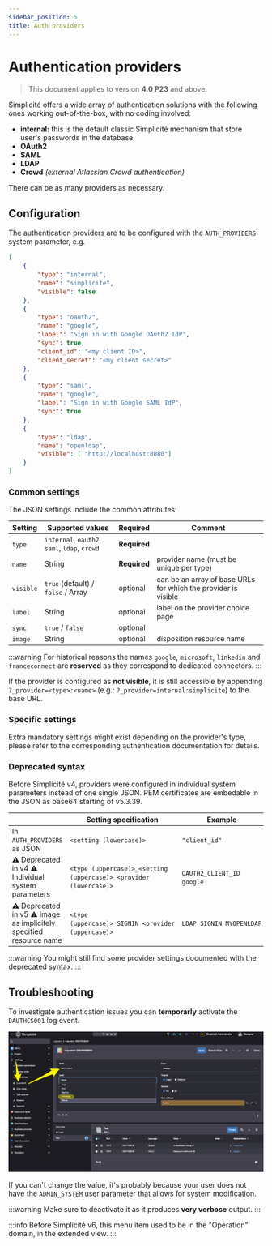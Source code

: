 ```yaml
---
sidebar_position: 5
title: Auth providers
---
```


Authentication providers
=================================

> This document applies to version **4.0 P23** and above.

Simplicité offers a wide array of authentication solutions with the following ones working out-of-the-box, with no coding involved:
- **internal:** this is the default classic Simplicité mechanism that store user's passwords in the database
- **OAuth2**
- **SAML**
- **LDAP**
- **Crowd** *(external Atlassian Crowd authentication)*

There can be as many providers as necessary.

## Configuration

The authentication providers are to be configured with the `AUTH_PROVIDERS` system parameter, e.g.

```json
[
	{
		"type": "internal",
		"name": "simplicite",
		"visible": false
	},
	{
		"type": "oauth2",
		"name": "google",
		"label": "Sign in with Google OAuth2 IdP",
		"sync": true,
		"client_id": "<my client ID>",
		"client_secret": "<my client secret>"
	},
	{
		"type": "saml",
		"name": "google",
		"label": "Sign in with Google SAML IdP",
		"sync": true
	},
	{
		"type": "ldap",
		"name": "openldap",
		"visible": [ "http://localhost:8080"]
	}
]
```

### Common settings

The JSON settings include the common attributes:

| Setting   | Supported values                              | Required     | Comment                                                        |
|-----------|-----------------------------------------------|--------------|----------------------------------------------------------------|
| `type`    | `internal`, `oauth2`, `saml`, `ldap`, `crowd` | **Required** |                                                                |
| `name`    | String                                        | **Required** | provider name (must be unique per type)                        |
| `visible` | `true` (default) / `false` / Array            | optional     | can be an array of base URLs for which the provider is visible |
| `label`   | String                                        | optional     | label on the provider choice page                              |
| `sync`    | `true` / `false`                              | optional     |                                                                |
| `image`   | String                                        | optional     | disposition resource name                                      |

:::warning
For historical reasons the names `google`, `microsoft`, `linkedin` and `franceconnect` are **reserved** as they correspond to dedicated connectors.
:::

If the provider is configured as **not visible**, it is still accessible by appending `?_provider=<type>:<name>` (e.g.: `?_provider=internal:simplicite`) to the base URL.

### Specific settings

Extra mandatory settings might exist depending on the provider's type, please refer to the corresponding authentication documentation for details.

### Deprecated syntax

Before Simplicité v4, providers were configured in individual system parameters instead of one single JSON. PEM certificates are embedable in the JSON as base64 starting of v5.3.39.

|                                                                     | Setting specification                                             | Example                   |
|---------------------------------------------------------------------|-------------------------------------------------------------------|---------------------------|
| In `AUTH_PROVIDERS` as JSON                                         | `<setting (lowercase)>`                                           | `"client_id"`             |
| ⚠️ Deprecated in v4 ⚠️ Individual system parameters                 | `<type (uppercase)>_<setting (uppercase)> <provider (lowercase)>` | `OAUTH2_CLIENT_ID google` |
| ⚠️ Deprecated in v5 ⚠️ Image as implicitely specified resource name | `<type (uppercase)>_SIGNIN_<provider (uppercase)>`                | `LDAP_SIGNIN_MYOPENLDAP`  |


:::warning
You might still find some provider settings documented with the deprecated syntax.
:::

## Troubleshooting

To investigate authentication issues you can **temporarly** activate the `DAUTHCS001` log event.

![dauthcs001.png](img/auth-providers/dauthcs001.png)

If you can't change the value, it's probably because your user does not have the `ADMIN_SYSTEM` user parameter that allows for system modification.

:::warning
Make sure to deactivate it as it produces **very verbose** output.
:::

:::info
Before Simplicité v6, this menu item used to be in the "Operation" domain, in the extended view.
:::
